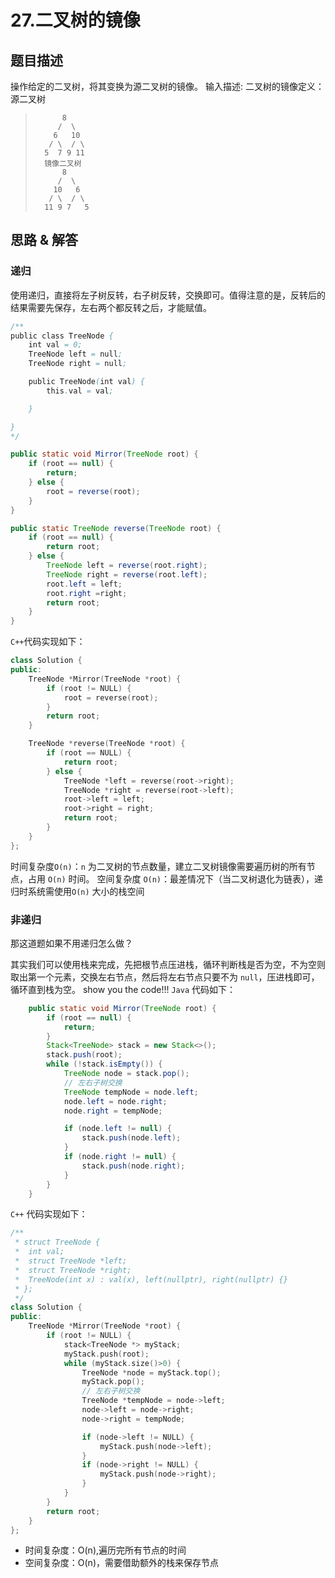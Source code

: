 # 27.二叉树的镜像
## 题目描述

操作给定的二叉树，将其变换为源二叉树的镜像。
 输入描述:
二叉树的镜像定义：源二叉树 

>    	    8
>    	   /  \
>    	  6   10
>    	 / \  / \
>    	5  7 9 11
>    	镜像二叉树
>    	    8
>    	   /  \
>    	  10   6
>    	 / \  / \
>    	11 9 7   5

## 思路 & 解答

### 递归
使用递归，直接将左子树反转，右子树反转，交换即可。值得注意的是，反转后的结果需要先保存，左右两个都反转之后，才能赋值。
```java
/**
public class TreeNode {
    int val = 0;
    TreeNode left = null;
    TreeNode right = null;

    public TreeNode(int val) {
        this.val = val;

    }

}
*/

public static void Mirror(TreeNode root) {
    if (root == null) {
        return;
    } else {
        root = reverse(root);
    }
}

public static TreeNode reverse(TreeNode root) {
    if (root == null) {
        return root;
    } else {
        TreeNode left = reverse(root.right);
        TreeNode right = reverse(root.left);
        root.left = left;
        root.right =right;
        return root;
    }
}
```


`C++`代码实现如下：

```C++
class Solution {
public:
    TreeNode *Mirror(TreeNode *root) {
        if (root != NULL) {
            root = reverse(root);
        }
        return root;
    }

    TreeNode *reverse(TreeNode *root) {
        if (root == NULL) {
            return root;
        } else {
            TreeNode *left = reverse(root->right);
            TreeNode *right = reverse(root->left);
            root->left = left;
            root->right = right;
            return root;
        }
    }
};

```

时间复杂度`O(n)`：`n` 为二叉树的节点数量，建立二叉树镜像需要遍历树的所有节点，占用 `O(n)` 时间。
空间复杂度 `O(n)`：最差情况下（当二叉树退化为链表），递归时系统需使用`O(n)` 大小的栈空间

### 非递归
那这道题如果不用递归怎么做？

其实我们可以使用栈来完成，先把根节点压进栈，循环判断栈是否为空，不为空则取出第一个元素，交换左右节点，然后将左右节点只要不为 `null`，压进栈即可，循环直到栈为空。
show you the code!!! `Java` 代码如下：

``` java
    public static void Mirror(TreeNode root) {
        if (root == null) {
            return;
        }
        Stack<TreeNode> stack = new Stack<>();
        stack.push(root);
        while (!stack.isEmpty()) {
            TreeNode node = stack.pop();
            // 左右子树交换
            TreeNode tempNode = node.left;
            node.left = node.right;
            node.right = tempNode;

            if (node.left != null) {
                stack.push(node.left);
            }
            if (node.right != null) {
                stack.push(node.right);
            }
        }
    }
```

`C++` 代码实现如下：

```C++
/**
 * struct TreeNode {
 *	int val;
 *	struct TreeNode *left;
 *	struct TreeNode *right;
 *	TreeNode(int x) : val(x), left(nullptr), right(nullptr) {}
 * };
 */
class Solution {
public:
    TreeNode *Mirror(TreeNode *root) {
        if (root != NULL) {
            stack<TreeNode *> myStack;
            myStack.push(root);
            while (myStack.size()>0) {
                TreeNode *node = myStack.top();
                myStack.pop();
                // 左右子树交换
                TreeNode *tempNode = node->left;
                node->left = node->right;
                node->right = tempNode;

                if (node->left != NULL) {
                    myStack.push(node->left);
                }
                if (node->right != NULL) {
                    myStack.push(node->right);
                }
            }
        }
        return root;
    }
};
```

- 时间复杂度：O(n),遍历完所有节点的时间
- 空间复杂度：O(n)，需要借助额外的栈来保存节点
